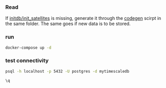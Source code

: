### Read

If [initdb/init_satellites](initdb/init_satellites.sql) is missing, generate it through the [codegen](initdb/codegen.py) scirpt in the same folder. The same goes if new data is to be stored.

### run

```sh
docker-compose up -d
```

### test connectivity

```sh
psql -h localhost -p 5432 -U postgres -d mytimescaledb

\q
```
